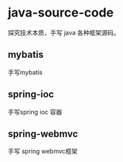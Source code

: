 # java-source-code
探究技术本质，手写 java 各种框架源码。
## mybatis
手写mybatis
## spring-ioc
手写spring ioc 容器
## spring-webmvc 
手写 spring webmvc框架